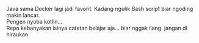 Java sama Docker lagi jadi favorit. Kadang ngulik Bash script biar ngoding makin lancar.  
Pengen nyoba kotlin...  
Repo kebanyakan isinya catetan belajar aja... biar nggak ilang. jangan di hiraukan
